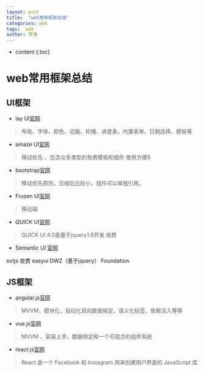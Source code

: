 ```yaml
---
layout: post
title:  "web常用框架总结"
categories: web
tags:  web
author: 李涛
---
```


* content
{:toc}




# web常用框架总结

## UI框架

* lay UI[官网](http://www.layui.com)
 >布局、字体、颜色、动画、轮播、进度条，内置表单、日期选择、模板等
* amaze UI[官网](http://amazeui.org)
 >移动优先 、包含众多类型的免费模板和插件 使用方便ß
* bootstrap[官网](http://www.bootcss.com)
 >移动优先原则，压缩后比较小，组件可以单独引用。 
* Frozen UI[官网](http://frozenui.github.io)
 >移动端
* QUICK UI[官网](http://www.uileader.com/down.html)
 >QUICK UI 4.0是基于jquery1.9开发 收费 
* Semantic UI [官网](https://semantic-ui.com/)
  
extjs 收费  easyui   DWZ（基于jquery）  Foundation 

## JS框架

* angular.js[官网](http://www.runoob.com/angularjs/angularjs-tutorial.html)

 >MVVM、模块化、自动化双向数据绑定、语义化标签、依赖注入等等
 
* vue.js[官网](https://cn.vuejs.org)
 > MVVM 、容易上手、数据绑定和一个可组合的组件系统
 
* react.js[官网](http://react/docs/why-react.html)
 >React 是一个 Facebook 和 Instagram 用来创建用户界面的 JavaScript 库
 
